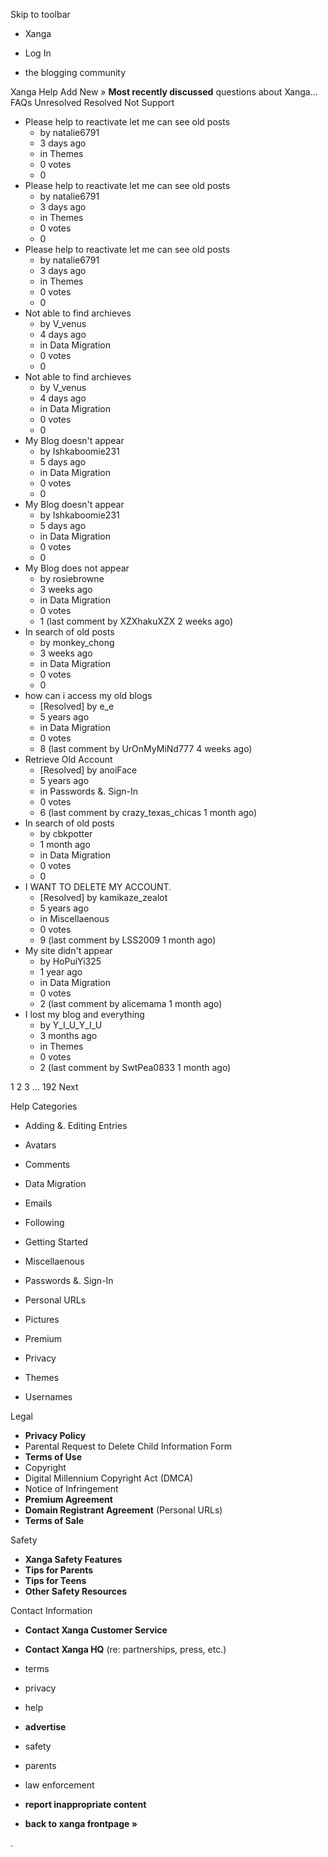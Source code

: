 Skip to toolbar

*   Xanga

*   Log In

*   the blogging community

Xanga Help Add New » **Most recently discussed** questions about Xanga… FAQs Unresolved Resolved Not Support

*   Please help to reactivate let me can see old posts
    *   by natalie6791
    *   3 days ago
    *   in Themes
    *   0 votes
    *   0
*   Please help to reactivate let me can see old posts
    *   by natalie6791
    *   3 days ago
    *   in Themes
    *   0 votes
    *   0
*   Please help to reactivate let me can see old posts
    *   by natalie6791
    *   3 days ago
    *   in Themes
    *   0 votes
    *   0
*   Not able to find archieves
    *   by V\_venus
    *   4 days ago
    *   in Data Migration
    *   0 votes
    *   0
*   Not able to find archieves
    *   by V\_venus
    *   4 days ago
    *   in Data Migration
    *   0 votes
    *   0
*   My Blog doesn't appear
    *   by Ishkaboomie231
    *   5 days ago
    *   in Data Migration
    *   0 votes
    *   0
*   My Blog doesn't appear
    *   by Ishkaboomie231
    *   5 days ago
    *   in Data Migration
    *   0 votes
    *   0
*   My Blog does not appear
    *   by rosiebrowne
    *   3 weeks ago
    *   in Data Migration
    *   0 votes
    *   1 (last comment by XZXhakuXZX 2 weeks ago)
*   In search of old posts
    *   by monkey\_chong
    *   3 weeks ago
    *   in Data Migration
    *   0 votes
    *   0
*   how can i access my old blogs
    *   \[Resolved\] by e\_e
    *   5 years ago
    *   in Data Migration
    *   0 votes
    *   8 (last comment by UrOnMyMiNd777 4 weeks ago)
*   Retrieve Old Account
    *   \[Resolved\] by anoiFace
    *   5 years ago
    *   in Passwords &. Sign-In
    *   0 votes
    *   6 (last comment by crazy\_texas\_chicas 1 month ago)
*   In search of old posts
    *   by cbkpotter
    *   1 month ago
    *   in Data Migration
    *   0 votes
    *   0
*   I WANT TO DELETE MY ACCOUNT.
    *   \[Resolved\] by kamikaze\_zealot
    *   5 years ago
    *   in Miscellaenous
    *   0 votes
    *   9 (last comment by LSS2009 1 month ago)
*   My site didn't appear
    *   by HoPuiYi325
    *   1 year ago
    *   in Data Migration
    *   0 votes
    *   2 (last comment by alicemama 1 month ago)
*   I lost my blog and everything
    *   by Y\_I\_U\_Y\_I\_U
    *   3 months ago
    *   in Themes
    *   0 votes
    *   2 (last comment by SwtPea0833 1 month ago)

1 2 3 ... 192 Next

Help Categories

*   Adding &. Editing Entries
*   Avatars
*   Comments
*   Data Migration
*   Emails
*   Following
*   Getting Started
*   Miscellaenous

*   Passwords &. Sign-In
*   Personal URLs
*   Pictures
*   Premium
*   Privacy
*   Themes
*   Usernames

Legal

*   **Privacy Policy**
*   Parental Request to Delete Child Information Form
*   **Terms of Use**
*   Copyright
*   Digital Millennium Copyright Act (DMCA)
*   Notice of Infringement
*   **Premium Agreement**
*   **Domain Registrant Agreement** (Personal URLs)
*   **Terms of Sale**

Safety

*   **Xanga Safety Features**
*   **Tips for Parents**
*   **Tips for Teens**
*   **Other Safety Resources**

Contact Information

*   **Contact Xanga Customer Service**
*   **Contact Xanga HQ** (re: partnerships, press, etc.)

*   terms
*   privacy
*   help
*   **advertise**

*   safety
*   parents
*   law enforcement
*   **report inappropriate content**

*   **back to xanga frontpage »**

<img src="http://pixel.quantserve.com/pixel/p-87h-iNOVooym2.gif" style="display: none" height="1" width="1" alt="Quantcast"/>.